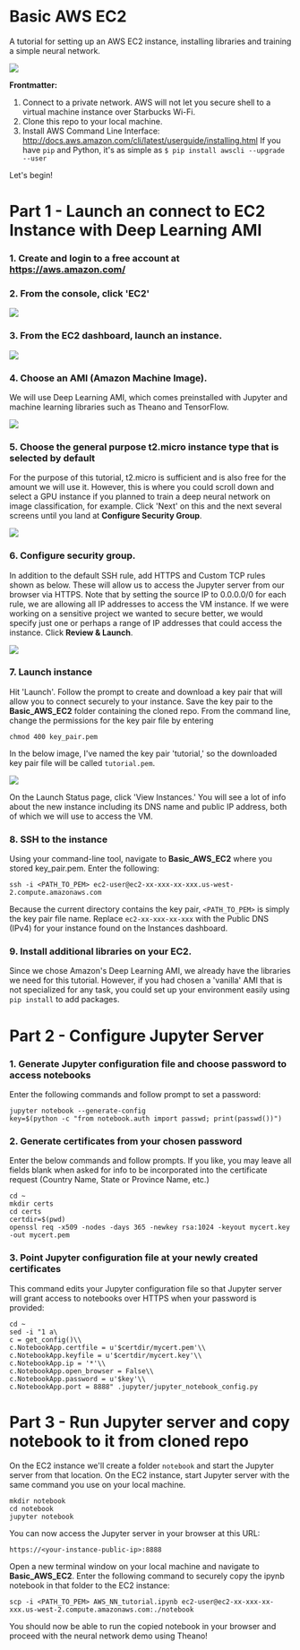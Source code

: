 # Basic AWS EC2
A tutorial for setting up an AWS EC2 instance, installing libraries and training a simple neural network.

![](img/1_index.png )

**Frontmatter:** 
  1. Connect to a private network. AWS will not let you secure shell to a virtual machine instance over Starbucks Wi-Fi.
  2. Clone this repo to your local machine.
  3. Install AWS Command Line Interface: http://docs.aws.amazon.com/cli/latest/userguide/installing.html
     If you have `pip` and Python, it's as simple as `$ pip install awscli --upgrade --user`

Let's begin!

# Part 1 - Launch an connect to EC2 Instance with Deep Learning AMI

### 1. Create and login to a free account at https://aws.amazon.com/
### 2. From the console, click 'EC2'

![](img/2_aws_console.png)

### 3. From the EC2 dashboard, launch an instance.

![](img/3_launch.png)

### 4. Choose an AMI (Amazon Machine Image).
We will use Deep Learning AMI, which comes preinstalled with Jupyter and machine learning libraries such as Theano and TensorFlow.

![](img/4_choose_ami.png)

### 5. Choose the general purpose t2.micro instance type that is selected by default
For the purpose of this tutorial, t2.micro is sufficient and is also free for the amount we will use it. However, this is where you could scroll down and select a GPU instance if you planned to train a deep neural network on image classification, for example. Click 'Next' on this and the next several screens until you land at **Configure Security Group**.

![](img/5_instance_type.png)

### 6. Configure security group.
In addition to the default SSH rule, add HTTPS and Custom TCP rules shown as below. These will allow us to access the Jupyter server from our browser via HTTPS. Note that by setting the source IP to 0.0.0.0/0 for each rule, we are allowing all IP addresses to access the VM instance. If we were working on a sensitive project we wanted to secure better, we would specify just one or perhaps a range of IP addresses that could access the instance. Click **Review & Launch**.

![](img/6_sec_group.png)

### 7. Launch instance
Hit 'Launch'. Follow the prompt to create and download a key pair that will allow you to connect securely to your instance. Save the key pair to the **Basic_AWS_EC2** folder containing the cloned repo. From the command line, change the permissions for the key pair file by entering
```
chmod 400 key_pair.pem
```
In the below image, I've named the key pair 'tutorial,' so the downloaded key pair file will be called `tutorial.pem`.

![](img/7_key_pair.png)

On the Launch Status page, click 'View Instances.' You will see a lot of info about the new instance including its DNS name and public IP address, both of which we will use to access the VM.

### 8. SSH to the instance
Using your command-line tool, navigate to **Basic_AWS_EC2** where you stored key_pair.pem. Enter the following:

`ssh -i <PATH_TO_PEM> ec2-user@ec2-xx-xxx-xx-xxx.us-west-2.compute.amazonaws.com`

Because the current directory contains the key pair, `<PATH_TO_PEM>` is simply the key pair file name. Replace `ec2-xx-xxx-xx-xxx` with the Public DNS (IPv4) for your instance found on the Instances dashboard.

### 9. Install additional libraries on your EC2.
Since we chose Amazon's Deep Learning AMI, we already have the libraries we need for this tutorial. However, if you had chosen a 'vanilla' AMI that is not specialized for any task, you could set up your environment easily using `pip install` to add packages.

# Part 2 - Configure Jupyter Server

### 1. Generate Jupyter configuration file and choose password to access notebooks
Enter the following commands and follow prompt to set a password:

```
jupyter notebook --generate-config
key=$(python -c "from notebook.auth import passwd; print(passwd())")
```

### 2. Generate certificates from your chosen password
Enter the below commands and follow prompts. If you like, you may leave all fields blank when asked for info to be incorporated into the certificate request (Country Name, State or Province Name, etc.)

```
cd ~
mkdir certs
cd certs
certdir=$(pwd)
openssl req -x509 -nodes -days 365 -newkey rsa:1024 -keyout mycert.key -out mycert.pem
```

### 3. Point Jupyter configuration file at your newly created certificates
This command edits your Jupyter configuration file so that Jupyter server will grant access to notebooks over HTTPS when your password is provided:
```
cd ~
sed -i "1 a\
c = get_config()\\
c.NotebookApp.certfile = u'$certdir/mycert.pem'\\
c.NotebookApp.keyfile = u'$certdir/mycert.key'\\
c.NotebookApp.ip = '*'\\
c.NotebookApp.open_browser = False\\
c.NotebookApp.password = u'$key'\\
c.NotebookApp.port = 8888" .jupyter/jupyter_notebook_config.py
```
# Part 3 - Run Jupyter server and copy notebook to it from cloned repo
On the EC2 instance we'll create a folder `notebook` and start the Jupyter server from that location. On the EC2 instance, start Jupyter server with the same command you use on your local machine.

```
mkdir notebook
cd notebook
jupyter notebook
```
You can now access the Jupyter server in your browser at this URL:

```
https://<your-instance-public-ip>:8888
```
Open a new terminal window on your local machine and navigate to **Basic_AWS_EC2**. Enter the following command to securely copy the ipynb notebook in that folder to the EC2 instance:

```
scp -i <PATH_TO_PEM> AWS_NN_tutorial.ipynb ec2-user@ec2-xx-xxx-xx-xxx.us-west-2.compute.amazonaws.com:./notebook
```
You should now be able to run the copied notebook in your browser and proceed with the neural network demo using Theano!
